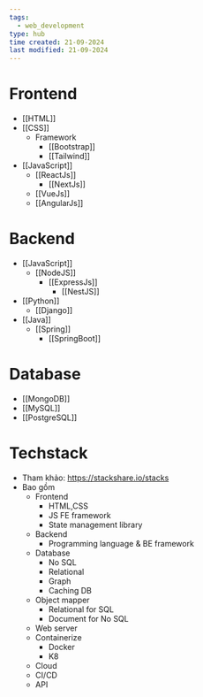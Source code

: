 ```yaml
---
tags:
  - web_development
type: hub
time created: 21-09-2024
last modified: 21-09-2024
---
```

# Frontend
- [[HTML]]
- [[CSS]]
	- Framework
		- [[Bootstrap]]
		- [[Tailwind]]
- [[JavaScript]]
	- [[ReactJs]]
		- [[NextJs]]
	- [[VueJs]]
	- [[AngularJs]]
# Backend
- [[JavaScript]]
	- [[NodeJS]]
		- [[ExpressJs]]
			- [[NestJS]]
- [[Python]]
	- [[Django]]
- [[Java]]
	- [[Spring]]
		- [[SpringBoot]]
# Database
- [[MongoDB]]
- [[MySQL]]
- [[PostgreSQL]]
# Techstack
- Tham khảo: https://stackshare.io/stacks
- Bao gồm
	- Frontend
		- HTML,CSS
		- JS FE framework
		- State management library
	- Backend
		- Programming language & BE framework
	- Database
		- No SQL
		- Relational
		- Graph
		- Caching DB
	- Object mapper
		- Relational for SQL
		- Document for No SQL
	- Web server
	- Containerize
		- Docker
		- K8
	- Cloud
	- CI/CD
	- API